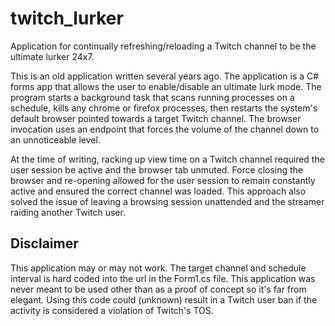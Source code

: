# twitch_lurker
Application for continually refreshing/reloading a Twitch channel to be the ultimate lurker 24x7.

This is an old application written several years ago. The application is a C# forms app that allows the user to enable/disable an ultimate lurk mode. The program starts a background task that scans running processes on a schedule, kills any chrome or firefox processes, then restarts the system's default browser pointed towards a target Twitch channel. The browser invocation uses an endpoint that forces the volume of the channel down to an unnoticeable level.

At the time of writing, racking up view time on a Twitch channel required the user session be active and the browser tab unmuted. Force closing the browser and re-opening allowed for the user session to remain constantly active and ensured the correct channel was loaded. This approach also solved the issue of leaving a browsing session unattended and the streamer raiding another Twitch user. 

## Disclaimer
This application may or may not work. The target channel and schedule interval is hard coded into the url in the Form1.cs file. This application was never meant to be used other than as a proof of concept so it's far from elegant. Using this code could (unknown) result in a Twitch user ban if the activity is considered a violation of Twitch's TOS. 